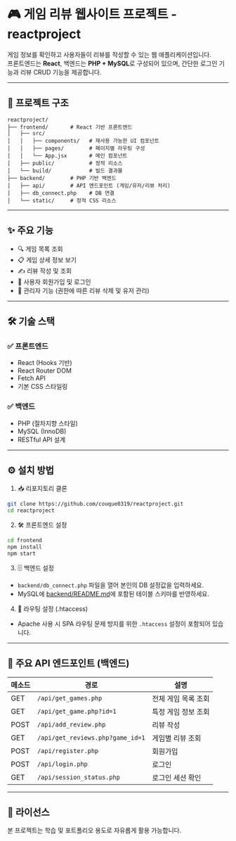 # 🎮 게임 리뷰 웹사이트 프로젝트 - reactproject

게임 정보를 확인하고 사용자들이 리뷰를 작성할 수 있는 웹 애플리케이션입니다.  
프론트엔드는 **React**, 백엔드는 **PHP + MySQL**로 구성되어 있으며, 간단한 로그인 기능과 리뷰 CRUD 기능을 제공합니다.

---

## 📁 프로젝트 구조

```
reactproject/
├── frontend/       # React 기반 프론트엔드
│   ├── src/
│   │   ├── components/   # 재사용 가능한 UI 컴포넌트
│   │   ├── pages/        # 페이지별 라우팅 구성
│   │   └── App.jsx       # 메인 컴포넌트
│   ├── public/           # 정적 리소스
│   └── build/            # 빌드 결과물
├── backend/        # PHP 기반 백엔드
│   ├── api/        # API 엔드포인트 (게임/유저/리뷰 처리)
│   ├── db_connect.php    # DB 연결
│   └── static/     # 정적 CSS 리소스
```

---

## ✨ 주요 기능

- 🔍 게임 목록 조회
- 📋 게임 상세 정보 보기
- ✍ 리뷰 작성 및 조회
- 👤 사용자 회원가입 및 로그인
- 🔐 관리자 기능 (권한에 따른 리뷰 삭제 및 유저 관리)

---

## 🛠️ 기술 스택

### ✅ 프론트엔드
- React (Hooks 기반)
- React Router DOM
- Fetch API
- 기본 CSS 스타일링

### ✅ 백엔드
- PHP (절차지향 스타일)
- MySQL (InnoDB)
- RESTful API 설계

---

## ⚙️ 설치 방법

1. 📥 리포지토리 클론
```bash
git clone https://github.com/couque0319/reactproject.git
cd reactproject
```

2. 🛠️ 프론트엔드 설정
```bash
cd frontend
npm install
npm start
```

3. 🗄️ 백엔드 설정
- `backend/db_connect.php` 파일을 열어 본인의 DB 설정값을 입력하세요.
- MySQL에 [backend/README.md](./backend/README.md)에 포함된 테이블 스키마를 반영하세요.

4. 🔄 라우팅 설정 (.htaccess)
- Apache 사용 시 SPA 라우팅 문제 방지를 위한 `.htaccess` 설정이 포함되어 있습니다.

---

## 📡 주요 API 엔드포인트 (백엔드)

| 메소드 | 경로                         | 설명             |
|--------|------------------------------|------------------|
| GET    | `/api/get_games.php`         | 전체 게임 목록 조회 |
| GET    | `/api/get_game.php?id=1`     | 특정 게임 정보 조회 |
| POST   | `/api/add_review.php`        | 리뷰 작성        |
| GET    | `/api/get_reviews.php?game_id=1` | 게임별 리뷰 조회 |
| POST   | `/api/register.php`          | 회원가입         |
| POST   | `/api/login.php`             | 로그인           |
| GET    | `/api/session_status.php`    | 로그인 세션 확인  |

---

## 📄 라이선스

본 프로젝트는 학습 및 포트폴리오 용도로 자유롭게 활용 가능합니다.
